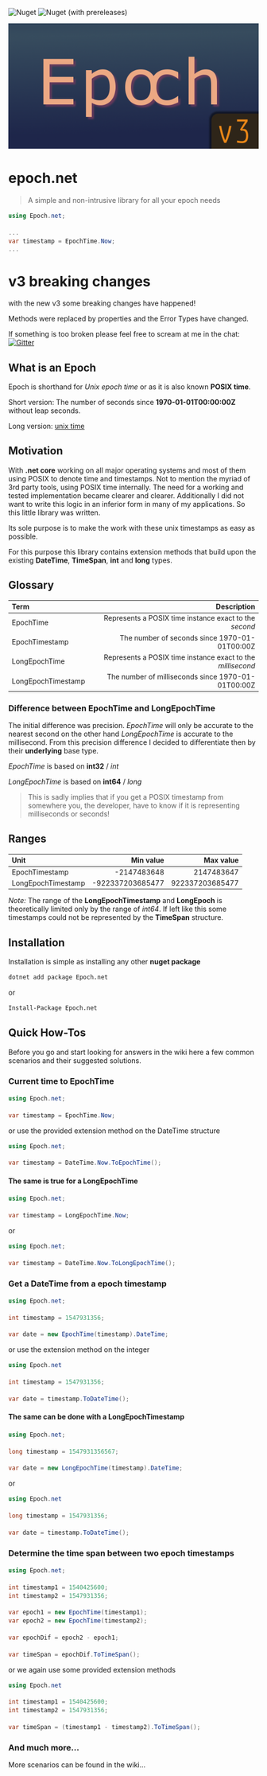 ![Nuget](https://img.shields.io/nuget/dt/epoch.net?style=flat-square&link=https%3A%2F%2Fwww.nuget.org%2Fpackages%2FEpoch.net)
![Nuget (with prereleases)](https://img.shields.io/nuget/vpre/epoch.net?style=flat-square&link=https%3A%2F%2Fwww.nuget.org%2Fpackages%2FEpoch.net)

![](https://raw.githubusercontent.com/dejanfajfar/epoch.net/master/images/logo.png)

# epoch.net

> A simple and non-intrusive library for all your epoch needs

```csharp
using Epoch.net;

...
var timestamp = EpochTime.Now;
...

```

# v3 breaking changes

with the new v3 some breaking changes have happened!

Methods were replaced by properties and the Error Types have changed.

If something is too broken please feel free to scream at me in the chat: [![Gitter](https://img.shields.io/gitter/room/dejanfajfar/epoch.net.svg)](https://gitter.im/dejanfajfar/epoch.net)

## What is an Epoch
Epoch is shorthand for _Unix epoch time_ or as it is also known __POSIX time__.

Short version: The number of seconds since __1970-01-01T00:00:00Z__ without leap seconds.

Long version: [unix time](https://en.wikipedia.org/wiki/Unix_time)

## Motivation
With __.net core__ working on all major operating systems and most of them using POSIX to denote time and timestamps.
Not to mention the myriad of 3rd party tools, using POSIX time internally. The need for a working and tested implementation became clearer and clearer.
Additionally I did not want to write this logic in an inferior form in many of my applications.
So this little library was written.

Its sole purpose is to make the work with these unix timestamps as easy as possible.

For this purpose this library contains extension methods that build upon the existing __DateTime__, __TimeSpan__, __int__ and __long__ types.

## Glossary

| Term | Description |
|:-----|-------------:|
| EpochTime | Represents a POSIX time instance exact to the _second_ |
| EpochTimestamp | The number of seconds since 1970-01-01T00:00Z |
| LongEpochTime | Represents a POSIX time instance exact to the _millisecond_ |
| LongEpochTimestamp | The number of milliseconds since 1970-01-01T00:00Z |

### Difference between EpochTime and LongEpochTime

The initial difference was precision. _EpochTime_ will only be accurate to the nearest second on the other hand _LongEpochTime_ is accurate to the millisecond.
From this precision difference I decided to differentiate then by their __underlying__ base type.

_EpochTime_ is based on __int32__ / _int_

_LongEpochTime_ is based on __int64__ / _long_  

> This is sadly implies that if you get a POSIX timestamp from somewhere you, the developer, have to know if it is representing milliseconds or seconds!

## Ranges

| Unit | Min value | Max value |
|:----|----:|----:|
| EpochTimestamp | -2147483648 | 2147483647 |
| LongEpochTimestamp | -922337203685477 | 922337203685477 |

_Note:_ The range of the __LongEpochTimestamp__ and __LongEpoch__ is theoretically limited only by the range of _int64_.
If left like this some timestamps could not be represented by the __TimeSpan__ structure.

## Installation

Installation is simple as installing any other __nuget package__ 

```bash
dotnet add package Epoch.net
```

or

```bash
Install-Package Epoch.net
```

## Quick How-Tos

Before you go and start looking for answers in the wiki here a few common scenarios and their suggested solutions.

### Current time to EpochTime

```csharp
using Epoch.net;

var timestamp = EpochTime.Now;
```

or use the provided extension method on the DateTime structure

```csharp
using Epoch.net;

var timestamp = DateTime.Now.ToEpochTime();
```

#### The same is true for a LongEpochTime

```csharp
using Epoch.net;

var timestamp = LongEpochTime.Now;
```

or

```csharp
using Epoch.net;

var timestamp = DateTime.Now.ToLongEpochTime();
```

### Get a DateTime from a epoch timestamp

```csharp
using Epoch.net;

int timestamp = 1547931356;

var date = new EpochTime(timestamp).DateTime;
```

or use the extension method on the integer

```csharp
using Epoch.net

int timestamp = 1547931356;

var date = timestamp.ToDateTime();
```

#### The same can be done with a LongEpochTimestamp

```csharp
using Epoch.net;

long timestamp = 1547931356567;

var date = new LongEpochTime(timestamp).DateTime;
```

or

```csharp
using Epoch.net

long timestamp = 1547931356;

var date = timestamp.ToDateTime();
```

### Determine the time span between two epoch timestamps

```csharp
using Epoch.net;

int timestamp1 = 1540425600;
int timestamp2 = 1547931356;

var epoch1 = new EpochTime(timestamp1);
var epoch2 = new EpochTime(timestamp2);

var epochDif = epoch2 - epoch1;

var timeSpan = epochDif.ToTimeSpan();
```

or we again use some provided extension methods

```csharp
using Epoch.net

int timestamp1 = 1540425600;
int timestamp2 = 1547931356;

var timeSpan = (timestamp1 - timestamp2).ToTimeSpan();
```

### And much more...

More scenarios can be found in the wiki...
